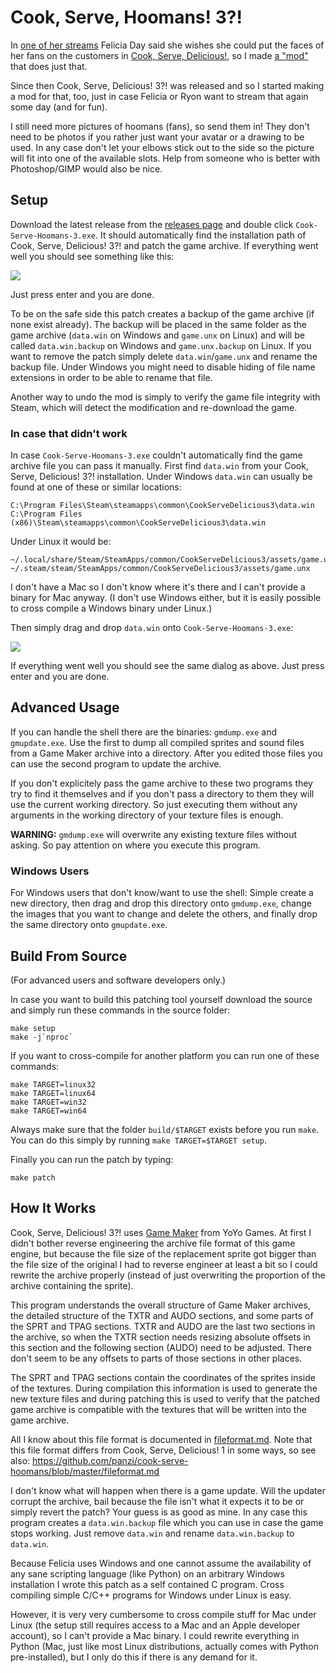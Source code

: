 Cook, Serve, Hoomans! 3?!
=========================

In [one of her streams](http://www.twitch.tv/feliciaday/v/4517425?t=02h19m22s)
Felicia Day said she wishes she could put the faces of her fans on the customers
in [Cook, Serve, Delicious!](http://store.steampowered.com/app/247020/), so I
made [a "mod"](https://github.com/panzi/cook-serve-hoomans) that does just that.

Since then Cook, Serve, Delicious! 3?! was released and so I started making a
mod for that, too, just in case Felicia or Ryon want to stream that again some
day (and for fun).

I still need more pictures of hoomans (fans), so send them in! They don't need
to be photos if you rather just want your avatar or a drawing to be used. In any
case don't let your elbows stick out to the side so the picture will fit into
one of the available slots. Help from someone who is better with Photoshop/GIMP
would also be nice.

Setup
-----

Download the latest release from the [releases page](https://github.com/panzi/cook-serve-hoomans2/releases)
and double click `Cook-Serve-Hoomans-3.exe`. It should automatically find
the installation path of Cook, Serve, Delicious! 3?! and patch the game archive.
If everything went well you should see something like this:

![](http://panzi.github.io/cook-serve-hoomans2/img/patch_success.png)

Just press enter and you are done.

To be on the safe side this patch creates a backup of the game archive (if none
exist already). The backup will be placed in the same folder as the game archive
(`data.win` on Windows and `game.unx` on Linux) and will be called
`data.win.backup` on Windows and `game.unx.backup` on Linux. If you want to
remove the patch simply delete `data.win`/`game.unx` and rename the backup file.
Under Windows you might need to disable hiding of file name extensions in order
to be able to rename that file.

Another way to undo the mod is simply to verify the game file integrity with
Steam, which will detect the modification and re-download the game.

### In case that didn't work

In case `Cook-Serve-Hoomans-3.exe` couldn't automatically find the game
archive file you can pass it manually. First find `data.win` from your Cook,
Serve, Delicious! 3?! installation. Under Windows `data.win` can usually be
found at one of these or similar locations:

```
C:\Program Files\Steam\steamapps\common\CookServeDelicious3\data.win
C:\Program Files (x86)\Steam\steamapps\common\CookServeDelicious3\data.win
```

Under Linux it would be:

```
~/.local/share/Steam/SteamApps/common/CookServeDelicious3/assets/game.unx
~/.steam/steam/SteamApps/common/CookServeDelicious3/assets/game.unx
```

I don't have a Mac so I don't know where it's there and I can't provide a binary
for Mac anyway. (I don't use Windows either, but it is easily possible to cross
compile a Windows binary under Linux.)

Then simply drag and drop `data.win` onto `Cook-Serve-Hoomans-3.exe`:

![](http://panzi.github.io/cook-serve-hoomans2/img/open_with_cook_serve_hoomans.png)

If everything went well you should see the same dialog as above. Just press
enter and you are done.

Advanced Usage
--------------

If you can handle the shell there are the binaries: `gmdump.exe` and
`gmupdate.exe`. Use the first to dump all compiled sprites and sound files from
a Game Maker archive into a directory. After you edited those files you can
use the second program to update the archive.

If you don't explicitely pass the game archive to these two programs they try to
find it themselves and if you don't pass a directory to them they will use the
current working directory. So just executing them without any arguments in the
working directory of your texture files is enough.

**WARNING:** `gmdump.exe` will overwrite any existing texture files without asking.
So pay attention on where you execute this program.

### Windows Users

For Windows users that don't know/want to use the shell: Simple create a new
directory, then drag and drop this directory onto `gmdump.exe`, change the images
that you want to change and delete the others, and finally drop the same directory
onto `gmupdate.exe`.

Build From Source
-----------------

(For advanced users and software developers only.)

In case you want to build this patching tool yourself download the source and
simply run these commands in the source folder:

```
make setup
make -j`nproc`
```

If you want to cross-compile for another platform you can run one of these
commands:

```
make TARGET=linux32
make TARGET=linux64
make TARGET=win32
make TARGET=win64
```

Always make sure that the folder `build/$TARGET` exists before you run `make`.
You can do this simply by running `make TARGET=$TARGET setup`.

Finally you can run the patch by typing:

```
make patch
```

How It Works
------------

Cook, Serve, Delicious! 3?! uses [Game Maker](http://www.yoyogames.com/studio)
from YoYo Games. At first I didn't bother reverse engineering the archive file
format of this game engine, but because the file size of the replacement sprite
got bigger than the file size of the original I had to reverse engineer at least
a bit so I could rewrite the archive properly (instead of just overwriting the
proportion of the archive containing the sprite).

This program understands the overall structure of Game Maker archives, the
detailed structure of the TXTR and AUDO sections, and some parts of the SPRT and
TPAG sections. TXTR and AUDO are the last two sections in the archive, so when
the TXTR section needs resizing absolute offsets in this section and the
following section (AUDO) need to be adjusted. There don't seem to be any offsets
to parts of those sections in other places.

The SPRT and TPAG sections contain the coordinates of the sprites inside of the
textures. During compilation this information is used to generate the new
texture files and during patching this is used to verify that the patched game
archive is compatible with the textures that will be written into the game
archive.

All I know about this file format is documented in [fileformat.md](fileformat.md).
Note that this file format differs from Cook, Serve, Delicious! 1 in some ways,
so see also: https://github.com/panzi/cook-serve-hoomans/blob/master/fileformat.md

I don't know what will happen when there is a game update. Will the updater
corrupt the archive, bail because the file isn't what it expects it to be or
simply revert the patch? Your guess is as good as mine. In any case this program
creates a `data.win.backup` file which you can use in case the game stops
working. Just remove `data.win` and rename `data.win.backup` to `data.win`.

Because Felicia uses Windows and one cannot assume the availability of any sane
scripting language (like Python) on an arbitrary Windows installation I wrote
this patch as a self contained C program. Cross compiling simple C/C++ programs
for Windows under Linux is easy.

However, it is very very cumbersome to cross compile stuff for Mac under Linux
(the setup still requires access to a Mac and an Apple developer account), so I
can't provide a Mac binary. I could rewrite everything in Python (Mac, just like
most Linux distributions, actually comes with Python pre-installed), but I only
do this if there is any demand for it.
